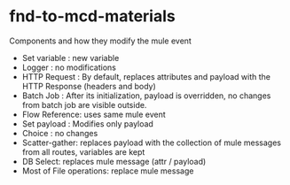 # fnd-to-mcd-materials

Components and how they modify the mule event

- Set variable : new variable
- Logger : no modifications
- HTTP Request : By default, replaces attributes and payload with the HTTP Response (headers and body)
- Batch Job : After its initialization, payload is overridden, no changes from batch job are visible outside.
- Flow Reference: uses same mule event
- Set payload : Modifies only payload
- Choice : no changes
- Scatter-gather: replaces payload with the collection of mule messages from all routes, variables are kept
- DB Select: replaces mule message (attr / payload)
- Most of File operations: replace mule message
